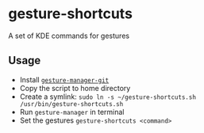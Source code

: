 # gesture-shortcuts
A set of KDE commands for gestures

## Usage

- Install [`gesture-manager-git`](https://aur.archlinux.org/packages/gesture-manager-git)
- Copy the script to home directory
- Create a symlink: `sudo ln -s ~/gesture-shortcuts.sh /usr/bin/gesture-shortcuts.sh`
- Run `gesture-manager` in terminal
- Set the gestures `gesture-shortcuts <command>`

